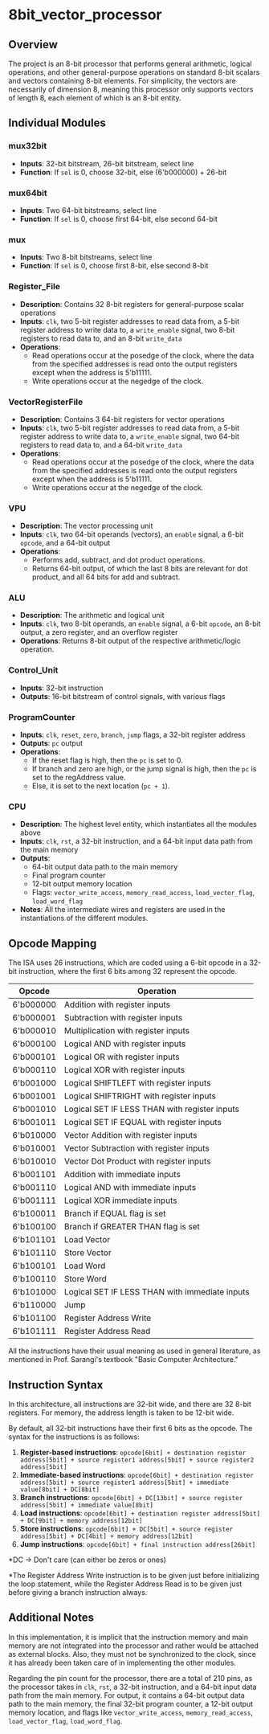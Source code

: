 # 8bit_vector_processor

## Overview
The project is an 8-bit processor that performs general arithmetic, logical operations, and other general-purpose operations on standard 8-bit scalars and vectors containing 8-bit elements. For simplicity, the vectors are necessarily of dimension 8, meaning this processor only supports vectors of length 8, each element of which is an 8-bit entity.

## Individual Modules

### mux32bit
- **Inputs**: 32-bit bitstream, 26-bit bitstream, select line
- **Function**: If `sel` is 0, choose 32-bit, else (6'b000000) + 26-bit

### mux64bit
- **Inputs**: Two 64-bit bitstreams, select line
- **Function**: If `sel` is 0, choose first 64-bit, else second 64-bit

### mux
- **Inputs**: Two 8-bit bitstreams, select line
- **Function**: If `sel` is 0, choose first 8-bit, else second 8-bit

### Register_File
- **Description**: Contains 32 8-bit registers for general-purpose scalar operations
- **Inputs**: `clk`, two 5-bit register addresses to read data from, a 5-bit register address to write data to, a `write_enable` signal, two 8-bit registers to read data to, and an 8-bit `write_data`
- **Operations**: 
  - Read operations occur at the posedge of the clock, where the data from the specified addresses is read onto the output registers except when the address is 5'b11111.
  - Write operations occur at the negedge of the clock.

### VectorRegisterFile
- **Description**: Contains 3 64-bit registers for vector operations
- **Inputs**: `clk`, two 5-bit register addresses to read data from, a 5-bit register address to write data to, a `write_enable` signal, two 64-bit registers to read data to, and a 64-bit `write_data`
- **Operations**: 
  - Read operations occur at the posedge of the clock, where the data from the specified addresses is read onto the output registers except when the address is 5'b11111.
  - Write operations occur at the negedge of the clock.

### VPU
- **Description**: The vector processing unit
- **Inputs**: `clk`, two 64-bit operands (vectors), an `enable` signal, a 6-bit `opcode`, and a 64-bit output
- **Operations**: 
  - Performs add, subtract, and dot product operations.
  - Returns 64-bit output, of which the last 8 bits are relevant for dot product, and all 64 bits for add and subtract.

### ALU
- **Description**: The arithmetic and logical unit
- **Inputs**: `clk`, two 8-bit operands, an `enable` signal, a 6-bit `opcode`, an 8-bit output, a zero register, and an overflow register
- **Operations**: Returns 8-bit output of the respective arithmetic/logic operation.

### Control_Unit
- **Inputs**: 32-bit instruction
- **Outputs**: 16-bit bitstream of control signals, with various flags

### ProgramCounter
- **Inputs**: `clk`, `reset`, `zero`, `branch`, `jump` flags, a 32-bit register address
- **Outputs**: `pc` output
- **Operations**: 
  - If the reset flag is high, then the `pc` is set to 0.
  - If branch and zero are high, or the jump signal is high, then the `pc` is set to the regAddress value.
  - Else, it is set to the next location (`pc + 1`).

### CPU
- **Description**: The highest level entity, which instantiates all the modules above
- **Inputs**: `clk`, `rst`, a 32-bit instruction, and a 64-bit input data path from the main memory
- **Outputs**: 
  - 64-bit output data path to the main memory
  - Final program counter
  - 12-bit output memory location
  - Flags: `vector_write_access`, `memory_read_access`, `load_vector_flag`, `load_word_flag`
- **Notes**: All the intermediate wires and registers are used in the instantiations of the different modules.

## Opcode Mapping

The ISA uses 26 instructions, which are coded using a 6-bit opcode in a 32-bit instruction, where the first 6 bits among 32 represent the opcode.

| Opcode     | Operation                                    |
|------------|----------------------------------------------|
| 6'b000000  | Addition with register inputs                |
| 6'b000001  | Subtraction with register inputs             |
| 6'b000010  | Multiplication with register inputs          |
| 6'b000100  | Logical AND with register inputs             |
| 6'b000101  | Logical OR with register inputs              |
| 6'b000110  | Logical XOR with register inputs             |
| 6'b001000  | Logical SHIFTLEFT with register inputs       |
| 6'b001001  | Logical SHIFTRIGHT with register inputs      |
| 6'b001010  | Logical SET IF LESS THAN with register inputs|
| 6'b001011  | Logical SET IF EQUAL with register inputs    |
| 6'b010000  | Vector Addition with register inputs         |
| 6'b010001  | Vector Subtraction with register inputs      |
| 6'b010010  | Vector Dot Product with register inputs      |
| 6'b001101  | Addition with immediate inputs               |
| 6'b001110  | Logical AND with immediate inputs            |
| 6'b001111  | Logical XOR immediate inputs                 |
| 6'b100011  | Branch if EQUAL flag is set                  |
| 6'b100100  | Branch if GREATER THAN flag is set           |
| 6'b101101  | Load Vector                                  |
| 6'b101110  | Store Vector                                 |
| 6'b100101  | Load Word                                    |
| 6'b100110  | Store Word                                   |
| 6'b101000  | Logical SET IF LESS THAN with immediate inputs|
| 6'b110000  | Jump                                         |
| 6'b101100  | Register Address Write                       |
| 6'b101111  | Register Address Read                        |

All the instructions have their usual meaning as used in general literature, as mentioned in Prof. Sarangi's textbook "Basic Computer Architecture."

## Instruction Syntax

In this architecture, all instructions are 32-bit wide, and there are 32 8-bit registers. For memory, the address length is taken to be 12-bit wide.

By default, all 32-bit instructions have their first 6 bits as the opcode. The syntax for the instructions is as follows:
1. **Register-based instructions**: `opcode[6bit] + destination register address[5bit] + source register1 address[5bit] + source register2 address[5bit]`
2. **Immediate-based instructions**: `opcode[6bit] + destination register address[5bit] + source register1 address[5bit] + immediate value[8bit] + DC[8bit]`
3. **Branch instructions**: `opcode[6bit] + DC[13bit] + source register address[5bit] + immediate value[8bit]`
4. **Load instructions**: `opcode[6bit] + destination register address[5bit] + DC[9bit] + memory address[12bit]`
5. **Store instructions**: `opcode[6bit] + DC[5bit] + source register address[5bit] + DC[4bit] + memory address[12bit]`
6. **Jump instructions**: `opcode[6bit] + final instruction address[26bit]`

*DC -> Don't care (can either be zeros or ones)

*The Register Address Write instruction is to be given just before initializing the loop statement, while the Register Address Read is to be given just before giving a branch instruction always.

## Additional Notes

In this implementation, it is implicit that the instruction memory and main memory are not integrated into the processor and rather would be attached as external blocks. Also, they must not be synchronized to the clock, since it has already been taken care of in implementing the other modules.

Regarding the pin count for the processor, there are a total of 210 pins, as the processor takes in `clk`, `rst`, a 32-bit instruction, and a 64-bit input data path from the main memory. For output, it contains a 64-bit output data path to the main memory, the final 32-bit program counter, a 12-bit output memory location, and flags like `vector_write_access`, `memory_read_access`, `load_vector_flag`, `load_word_flag`.
